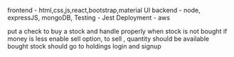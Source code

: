 frontend - html,css,js,react,bootstrap,material UI
backend - node, expressJS, mongoDB, 
Testing - Jest
Deployment - aws

put a check to buy a stock and handle properly when stock is not bought if money is less
enable sell option, to sell , quantity should be available 
bought stock should go to holdings
login and signup
